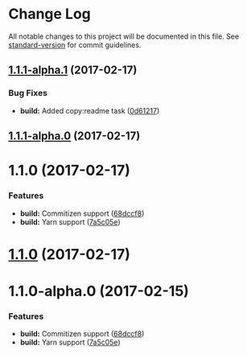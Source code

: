 # Change Log

All notable changes to this project will be documented in this file. See [standard-version](https://github.com/conventional-changelog/standard-version) for commit guidelines.

<a name="1.1.1-alpha.1"></a>
## [1.1.1-alpha.1](https://github.com/ArkadiumInc/inhabit-angular-schema-from/compare/v1.1.1-alpha.0...v1.1.1-alpha.1) (2017-02-17)


### Bug Fixes

* **build:** Added copy:readme task ([0d61217](https://github.com/ArkadiumInc/inhabit-angular-schema-from/commit/0d61217))



<a name="1.1.1-alpha.0"></a>
## [1.1.1-alpha.0](https://github.com/ArkadiumInc/inhabit-angular-schema-from/compare/v1.1.0...v1.1.1-alpha.0) (2017-02-17)



<a name="1.1.0"></a>
# 1.1.0 (2017-02-17)


### Features

* **build:** Commitizen support ([68dccf8](https://github.com/ArkadiumInc/inhabit-angular-schema-from/commit/68dccf8))
* **build:** Yarn support ([7a5c05e](https://github.com/ArkadiumInc/inhabit-angular-schema-from/commit/7a5c05e))



<a name="1.1.0"></a>
# [1.1.0](https://github.com/ArkadiumInc/inhabit-angular-schema-from/compare/v1.1.0-alpha.0...v1.1.0) (2017-02-17)



<a name="1.1.0-alpha.0"></a>
# 1.1.0-alpha.0 (2017-02-15)


### Features

* **build:** Commitizen support ([68dccf8](https://github.com/ArkadiumInc/inhabit-angular-schema-from/commit/68dccf8))
* **build:** Yarn support ([7a5c05e](https://github.com/ArkadiumInc/inhabit-angular-schema-from/commit/7a5c05e))
